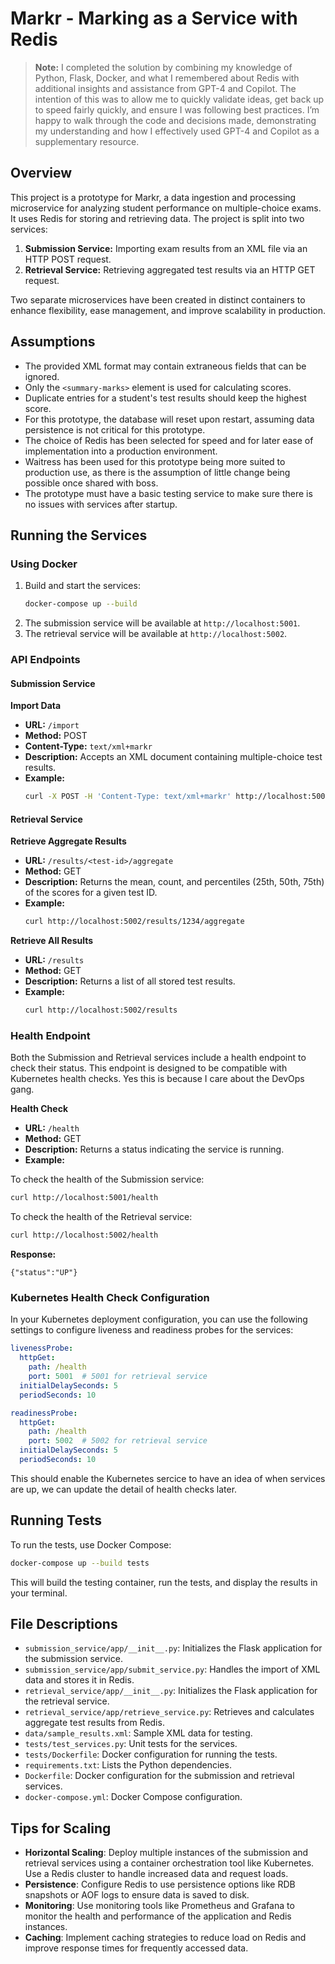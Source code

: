 # Markr - Marking as a Service with Redis
> **Note:** I completed the solution by combining my knowledge of Python, Flask, Docker, and what I remembered about Redis with additional insights and assistance from GPT-4 and Copilot. The intention of this was to allow me to quickly validate ideas, get back up to speed fairly quickly, and ensure I was following best practices. I’m happy to walk through the code and decisions made, demonstrating my understanding and how I effectively used GPT-4 and Copilot as a supplementary resource. 

## Overview
This project is a prototype for Markr, a data ingestion and processing microservice for analyzing student performance on multiple-choice exams. It uses Redis for storing and retrieving data. The project is split into two services:
1. **Submission Service:** Importing exam results from an XML file via an HTTP POST request.
2. **Retrieval Service:** Retrieving aggregated test results via an HTTP GET request.

Two separate microservices have been created in distinct containers to enhance flexibility, ease management, and improve scalability in production.

## Assumptions
- The provided XML format may contain extraneous fields that can be ignored.
- Only the `<summary-marks>` element is used for calculating scores.
- Duplicate entries for a student's test results should keep the highest score.
- For this prototype, the database will reset upon restart, assuming data persistence is not critical for this prototype.
- The choice of Redis has been selected for speed and for later ease of implementation into a production environment. 
- Waitress has been used for this prototype being more suited to production use, as there is the assumption of little change being possible once shared with boss. 
- The prototype must have a basic testing service to make sure there is no issues with services after startup.

## Running the Services

### Using Docker
1. Build and start the services:
   ```bash
   docker-compose up --build
   ```
2. The submission service will be available at `http://localhost:5001`.
3. The retrieval service will be available at `http://localhost:5002`.

### API Endpoints

#### Submission Service

**Import Data**
- **URL:** `/import`
- **Method:** POST
- **Content-Type:** `text/xml+markr`
- **Description:** Accepts an XML document containing multiple-choice test results.
- **Example:**
  ```bash
  curl -X POST -H 'Content-Type: text/xml+markr' http://localhost:5001/import -d @data/sample_results.xml
  ```

#### Retrieval Service

**Retrieve Aggregate Results**
- **URL:** `/results/<test-id>/aggregate`
- **Method:** GET
- **Description:** Returns the mean, count, and percentiles (25th, 50th, 75th) of the scores for a given test ID.
- **Example:**
  ```bash
  curl http://localhost:5002/results/1234/aggregate
  ```

**Retrieve All Results**
- **URL:** `/results`
- **Method:** GET
- **Description:** Returns a list of all stored test results.
- **Example:**
  ```bash
  curl http://localhost:5002/results
  ```

### Health Endpoint
Both the Submission and Retrieval services include a health endpoint to check their status. This endpoint is designed to be compatible with Kubernetes health checks. Yes this is because I care about the DevOps gang. 

**Health Check**
- **URL:** `/health`
- **Method:** GET
- **Description:** Returns a status indicating the service is running.
- **Example:**

To check the health of the Submission service:

```bash
curl http://localhost:5001/health
```
To check the health of the Retrieval service:

```bash
curl http://localhost:5002/health
```
**Response:**
```text
{"status":"UP"}
```

### Kubernetes Health Check Configuration
In your Kubernetes deployment configuration, you can use the following settings to configure liveness and readiness probes for the services:

```yaml
livenessProbe:
  httpGet:
    path: /health
    port: 5001  # 5001 for retrieval service
  initialDelaySeconds: 5
  periodSeconds: 10

readinessProbe:
  httpGet:
    path: /health
    port: 5002  # 5002 for retrieval service
  initialDelaySeconds: 5
  periodSeconds: 10
```
This should enable the Kubernetes sercice to have an idea of when services are up, we can update the detail of health checks later.

## Running Tests

To run the tests, use Docker Compose:

```bash
docker-compose up --build tests
```

This will build the testing container, run the tests, and display the results in your terminal.


## File Descriptions
- `submission_service/app/__init__.py`: Initializes the Flask application for the submission service.
- `submission_service/app/submit_service.py`: Handles the import of XML data and stores it in Redis.
- `retrieval_service/app/__init__.py`: Initializes the Flask application for the retrieval service.
- `retrieval_service/app/retrieve_service.py`: Retrieves and calculates aggregate test results from Redis.
- `data/sample_results.xml`: Sample XML data for testing.
- `tests/test_services.py`: Unit tests for the services.
- `tests/Dockerfile`: Docker configuration for running the tests.
- `requirements.txt`: Lists the Python dependencies.
- `Dockerfile`: Docker configuration for the submission and retrieval services.
- `docker-compose.yml`: Docker Compose configuration.

## Tips for Scaling
- **Horizontal Scaling**: Deploy multiple instances of the submission and retrieval services using a container orchestration tool like Kubernetes. Use a Redis cluster to handle increased data and request loads.
- **Persistence**: Configure Redis to use persistence options like RDB snapshots or AOF logs to ensure data is saved to disk.
- **Monitoring**: Use monitoring tools like Prometheus and Grafana to monitor the health and performance of the application and Redis instances.
- **Caching**: Implement caching strategies to reduce load on Redis and improve response times for frequently accessed data.
